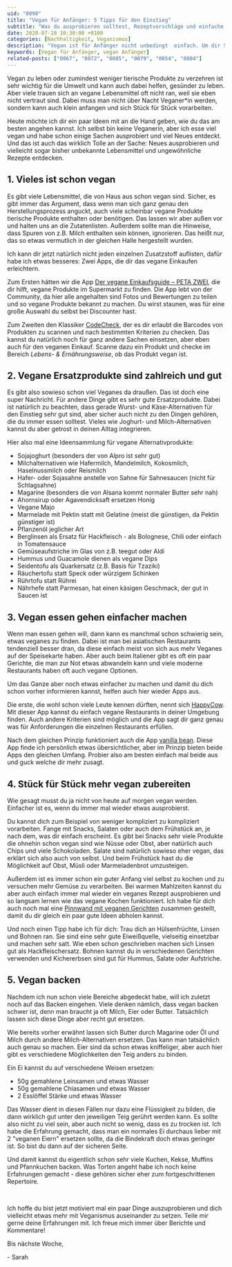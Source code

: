 ```yaml
---
uid: "0090"
title: "Vegan für Anfänger: 5 Tipps für den Einstieg"
subtitle: "Was du ausprobieren solltest, Rezeptvorschläge und einfache Ersatzprodukte"
date: 2020-07-10 10:30:00 +0100
categories: [Nachhaltigkeit, Veganismus]
description: "Vegan ist für Anfänger nicht unbedingt  einfach. Um dir Starthilfe zu geben, verrate ich dir ein paar Tipps, wie du am besten loslegst."
keywords: [Vegan für Anfänger, vegan Anfänger]
related-posts: ["0067", "0072", "0085", "0079", "0054", "0084"]
---
```

Vegan zu leben oder zumindest weniger tierische Produkte zu verzehren ist sehr wichtig für die Umwelt und kann auch dabei helfen, gesünder zu leben. Aber viele trauen sich an vegane Lebensmittel oft nicht ran, weil sie eben nicht vertraut sind. Dabei muss man nicht über Nacht Veganer*in werden, sondern kann auch klein anfangen und sich Stück für Stück vorarbeiten.

Heute möchte ich dir ein paar Ideen mit an die Hand geben, wie du das am besten angehen kannst. Ich selbst bin keine Veganerin, aber ich esse viel vegan und habe schon einige Sachen ausprobiert und viel Neues entdeckt. Und das ist auch das wirklich Tolle an der Sache: Neues ausprobieren und vielleicht sogar bisher unbekannte Lebensmittel und ungewöhnliche Rezepte entdecken.
<!--more-->

## 1. Vieles ist schon vegan
Es gibt viele Lebensmittel, die von Haus aus schon vegan sind. Sicher, es gibt immer das Argument, dass wenn man sich ganz genau den Herstellungsprozess anguckt, auch viele scheinbar vegane Produkte tierische Produkte enthalten oder benötigen. Das lassen wir aber außen vor und halten uns an die Zutatenlisten. Außerdem sollte man die Hinweise, dass Spuren von z.B. Milch enthalten sein können, ignorieren. Das heißt nur, das so etwas vermutlich in der gleichen Halle hergestellt wurden.

Ich kann dir jetzt natürlich nicht jeden einzelnen Zusatzstoff auflisten, dafür habe ich etwas besseres: Zwei Apps, die dir das vegane Einkaufen erleichtern.

Zum Ersten hätten wir die App [Der vegane Einkaufsguide – PETA ZWEI](https://play.google.com/store/apps/details?id=org.petazwei.petazwei&hl=de), die dir hilft, vegane Produkte im Supermarkt zu finden. Die App lebt von der Community, da hier alle angehalten sind Fotos und Bewertungen zu teilen und so vegane Produkte bekannt zu machen. Du wirst staunen, was für eine große Auswahl du selbst bei Discounter hast.

Zum Zweiten den Klassiker [CodeCheck](https://play.google.com/store/apps/details?id=ch.ethz.im.codecheck), der es dir erlaubt die Barcodes von Produkten zu scannen und nach bestimmten Kriterien zu checken. Das kannst du natürlich noch für ganz andere Sachen einsetzen, aber eben auch für den veganen Einkauf. Scanne dazu ein Produkt und checke im Bereich _Lebens- & Ernährungsweise_, ob das Produkt vegan ist.

## 2. Vegane Ersatzprodukte sind zahlreich und gut
Es gibt also sowieso schon viel Veganes da draußen. Das ist doch eine super Nachricht. Für andere Dinge gibt es sehr gute Ersatzprodukte. Dabei ist natürlich zu beachten, dass gerade Wurst- und Käse-Alternativen für den Einstieg sehr gut sind, aber sicher auch nicht zu den Dingen gehören, die du immer essen solltest. Vieles wie Joghurt- und Milch-Alternativen kannst du aber getrost in deinen Alltag integrieren.

Hier also mal eine Ideensammlung für vegane Alternativprodukte:
- Sojajoghurt (besonders der von Alpro ist sehr gut)
- Milchalternativen wie Hafermilch, Mandelmilch, Kokosmilch, Haselnussmilch oder Reismilch
- Hafer- oder Sojasahne anstelle von Sahne für Sahnesaucen (nicht für Schlagsahne)
- Magarine (besonders die von Alsana kommt normaler Butter sehr nah)
- Ahornsirup oder Agavendicksaft ersetzen Honig
- Vegane Majo
- Marmelade mit Pektin statt mit Gelatine (meist die günstigen, da Pektin günstiger ist)
- Pflanzenöl jeglicher Art
- Berglinsen als Ersatz für Hackfleisch - als Bolognese, Chili oder einfach in Tomatensauce
- Gemüseaufstriche im Glas von z.B. teegut oder Aldi
- Hummus und Guacamole dienen als vegane Dips
- Seidentofu als Quarkersatz (z.B. Basis für Tzaziki)
- Räuchertofu statt Speck oder würzigem Schinken
- Rührtofu statt Rührei
- Nährhefe statt Parmesan, hat einen käsigen Geschmack, der gut in Saucen ist

## 3. Vegan essen gehen einfacher machen
Wenn man essen gehen will, dann kann es manchmal schon schwierig sein, etwas veganes zu finden. Dabei ist man bei asiatischen Restaurants tendenziell besser dran, da diese einfach meist von sich aus mehr Veganes auf der Speisekarte haben. Aber auch beim Italiener gibt es oft ein paar Gerichte, die man zur Not etwas abwandeln kann und viele moderne Restaurants haben oft auch vegane Optionen.

Um das Ganze aber noch etwas einfacher zu machen und damit du dich schon vorher informieren kannst, helfen auch hier wieder Apps aus.

Die erste, die wohl schon viele Leute kennen dürften, nennt sich [HappyCow](https://play.google.com/store/apps/details?id=com.hcceg.veg.compassionfree&hl=de). Mit dieser App kannst du einfach vegane Restaurants in deiner Umgebung finden. Auch andere Kriterien sind möglich und die App sagt dir ganz genau was für Anforderungen die einzelnen Restaurants erfüllen.

Nach dem gleichen Prinzip funktioniert auch die App [vanilla bean](https://play.google.com/store/apps/details?id=de.grunzeug.vanillabean&hl=de). Diese App finde ich persönlich etwas übersichtlicher, aber im Prinzip bieten beide Apps den gleichen Umfang. Probier also am besten einfach mal beide aus und guck welche dir mehr zusagt.

## 4. Stück für Stück mehr vegan zubereiten
Wie gesagt musst du ja nicht von heute auf morgen vegan werden. Einfacher ist es, wenn du immer mal wieder etwas ausprobierst.

Du kannst dich zum Beispiel von weniger kompliziert zu kompliziert vorarbeiten. Fange mit Snacks, Salaten oder auch dem Frühstück an, je nach dem, was dir einfach erscheint. Es gibt bei Snacks sehr viele Produkte die ohnehin schon vegan sind wie Nüsse oder Obst, aber natürlich auch Chips und viele Schokoladen. Salate sind natürlich sowieso eher vegan, das erklärt sich also auch von selbst. Und beim Frühstück hast du die Möglichkeit auf Obst, Müsli oder Marmeladenbrot umzusteigen.

Außerdem ist es immer schon ein guter Anfang viel selbst zu kochen und zu versuchen mehr Gemüse zu verarbeiten. Bei warmen Mahlzeiten kannst du aber auch einfach immer mal wieder ein veganes Rezept ausprobieren und so langsam lernen wie das vegane Kochen funktioniert. Ich habe für dich auch noch mal eine [Pinnwand mit veganen Gerichten](https://www.pinterest.de/minimalwaste/vegan-f%C3%BCr-anf%C3%A4nger/) zusammen gestellt, damit du dir gleich ein paar gute Ideen abholen kannst.

Und noch einen Tipp habe ich für dich: Trau dich an Hülsenfrüchte, Linsen und Bohnen ran. Sie sind eine sehr gute Eiweißquelle, vielseitig einsetzbar und machen sehr satt. Wie eben schon geschrieben machen sich Linsen gut als Hackfleischersatz. Bohnen kannst du in verschiedenen Gerichten verwenden und Kichererbsen sind gut für Hummus, Salate oder Aufstriche.

## 5. Vegan backen
Nachdem ich nun schon viele Bereiche abgedeckt habe, will ich zuletzt noch auf das Backen eingehen. Viele denken nämlich, dass vegan backen schwer ist, denn man braucht ja oft Milch, Eier oder Butter. Tatsächlich lassen sich diese Dinge aber recht gut ersetzen.

Wie bereits vorher erwähnt lassen sich Butter durch Magarine oder Öl und Milch durch andere Milch-Alternativen ersetzen. Das kann man tatsächlich auch genau so machen. Eier sind da schon etwas kniffeliger, aber auch hier gibt es verschiedene Möglichkeiten den Teig anders zu binden.

Ein Ei kannst du auf verschiedene Weisen ersetzen:
- 50g gemahlene Leinsamen und etwas Wasser
- 50g gemahlene Chiasamen und etwas Wasser
- 2 Esslöffel Stärke und etwas Wasser

Das Wasser dient in diesen Fällen nur dazu eine Flüssigkeit zu bilden, die dann wirklich gut unter den jeweiligen Teig gerührt werden kann. Es sollte also nicht zu viel sein, aber auch nicht so wenig, dass es zu trocken ist. Ich habe die Erfahrung gemacht, dass man ein normales Ei durchaus lieber mit 2 "veganen Eiern" ersetzen sollte, da die Bindekraft doch etwas geringer ist. So bist du dann auf der sicheren Seite.

Und damit kannst du eigentlich schon sehr viele Kuchen, Kekse, Muffins und Pfannkuchen backen. Was Torten angeht habe ich noch keine Erfahrungen gemacht - diese gehören sicher eher zum fortgeschrittenen Repertoire.

&nbsp;

Ich hoffe du bist jetzt motiviert mal ein paar Dinge auszuprobieren und dich vielleicht etwas mehr mit Veganismus auseinander zu setzen. Teile mir gerne deine Erfahrungen mit. Ich freue mich immer über Berichte und Kommentare!

Bis nächste Woche,

\- Sarah
